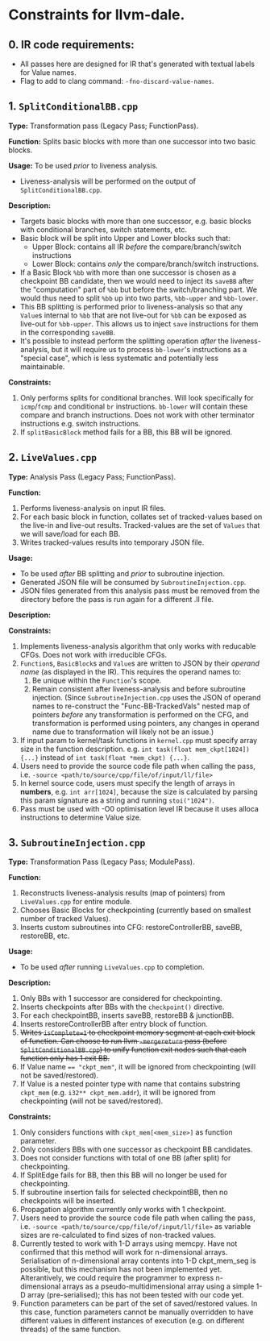 # Constraints for llvm-dale.

## 0. IR code requirements:
- All passes here are designed for IR that's generated with textual labels for Value names.
- Flag to add to clang command: `-fno-discard-value-names`.

## 1. `SplitConditionalBB.cpp`

**Type:**
Transformation pass (Legacy Pass; FunctionPass).

**Function:**
Splits basic blocks with more than one successor into two basic blocks.

**Usage:**
To be used *prior* to liveness analysis.
- Liveness-analysis will be performed on the output of `SplitConditionalBB.cpp`.

**Description:**
- Targets basic blocks with more than one successor, e.g. basic blocks with conditional branches, switch statements, etc.
- Basic block will be split into Upper and Lower blocks such that:
    * Upper Block: contains all IR *before* the compare/branch/switch instructions
    * Lower Block: contains *only* the compare/branch/switch instructions.
- If a Basic Block `%bb` with more than one successor is chosen as a checkpoint BB candidate, then we would need to inject its `saveBB` after the "computation" part of `%bb` but before the switch/branching part. We would thus need to split `%bb` up into two parts, `%bb-upper` and `%bb-lower`.
- This BB splitting is performed prior to liveness-analysis so that any `Value`s internal to `%bb` that are not live-out for `%bb` can be exposed as live-out for `%bb-upper`. This allows us to inject `save` instructions for them in the corresponding `saveBB`.
- It's possible to instead perform the splitting operation *after* the liveness-analysis, but it will require us to process `bb-lower`'s instructions as a "special case", which is less systematic and potentially less maintainable.

**Constraints:**
1. Only performs splits for conditional branches. Will look specifically for `icmp`/`fcmp` and conditional `br` instructions. `bb-lower` will contain these compare and branch instructions. Does not work with other terminator instructions e.g. switch instructions.
2. If `splitBasicBlock` method fails for a BB, this BB will be ignored.

## 2. `LiveValues.cpp`

**Type:**
Analysis Pass (Legacy Pass; FunctionPass).

**Function:**
1. Performs liveness-analysis on input IR files.
2. For each basic block in function, collates set of tracked-values based on the live-in and live-out results. Tracked-values are the set of `Values` that we will save/load for each BB.
3. Writes tracked-values results into temporary JSON file.

**Usage:**
- To be used *after* BB splitting and *prior* to subroutine injection.
- Generated JSON file will be consumed by `SubroutineInjection.cpp`.
- JSON files generated from this analysis pass must be removed from the directory before the pass is run again for a different .ll file.

**Description:**

**Constraints:**
1. Implements liveness-analysis algorithm that only works with reducable CFGs. Does not work with irreducible CFGs.
2. `Function`s, `BasicBlock`s and `Value`s are written to JSON by their *operand name* (as displayed in the IR). This requires the operand names to: 
    1. Be unique within the `Function`'s scope.
    2. Remain consistent after liveness-analysis and before subroutine injection.
(Since `SubroutineInjection.cpp` uses the JSON of operand names to re-construct the "Func-BB-TrackedVals" nested map of pointers *before* any transformation is performed on the CFG, and transformation is performed using pointers, any changes in operand name due to transformation will likely not be an issue.)
3. If input param to kernel/task functions in `kernel.cpp` must specify array size in the function description. e.g. `int task(float mem_ckpt[1024]) {...}` instead of `int task(float *mem_ckpt) {...}`.
4. Users need to provide the source code file path when calling the pass, i.e. `-source <path/to/source/cpp/file/of/input/ll/file>` 
6. In kernel source code, users must specify the length of arrays in **numbers**, e.g. `int arr[1024]`, because the size is calculated by parsing this param signature as a string and running `stoi("1024")`.
7. Pass must be used with -O0 optimisation level IR because it uses alloca instructions to determine Value size.

## 3. `SubroutineInjection.cpp`

**Type:**
Transformation Pass (Legacy Pass; ModulePass).

**Function:**
1. Reconstructs liveness-analysis results (map of pointers) from `LiveValues.cpp` for entire module.
2. Chooses Basic Blocks for checkpointing (currently based on smallest number of tracked Values).
3. Inserts custom subroutines into CFG: restoreControllerBB, saveBB, restoreBB, etc.

**Usage:**
- To be used *after* running `LiveValues.cpp` to completion.

**Description:**
1. Only BBs with 1 successor are considered for checkpointing.
2. Inserts checkpoints after BBs with the `checkpoint()` directive.
3. For each checkpointBB, inserts saveBB, restoreBB & junctionBB.
4. Inserts restoreControllerBB after entry block of function.
5. ~~Writes `isComplete=1` to checkpoint memory segment at each exit block of function. Can choose to run llvm `-mergereturn` pass (before `SplitConditionalBB.cpp`) to unify function exit nodes such that each function only has 1 exit BB.~~
6. If Value name `== "ckpt_mem"`, it will be ignored from checkpointing (will not be saved/restored). 
7. If Value is a nested pointer type with name that contains substring `ckpt_mem` (e.g. `i32** ckpt_mem.addr`), it will be ignored from checkpointing (will not be saved/restored).

**Constraints:**
1. Only considers functions with `ckpt_mem[<mem_size>]` as function parameter.
2. Only considers BBs with one successor as checkpoint BB candidates.
3. Does not consider functions with total of one BB (after split) for checkpointing.
4. If SplitEdge fails for BB, then this BB will no longer be used for checkpointing.
5. If subroutine insertion fails for selected checkpointBB, then no checkpoints will be inserted.
7. Propagation algorithm currently only works with 1 checkpoint.
8. Users need to provide the source code file path when calling the pass, i.e. `-source <path/to/source/cpp/file/of/input/ll/file>` as variable sizes are re-calculated to find sizes of non-tracked values.
9. Currently tested to work with 1-D arrays using memcpy. Have not confirmed that this method will work for n-dimensional arrays. Serialisation of n-dimensional array contents into 1-D ckpt_mem_seg is possible, but this mechanism has not been implemented yet. Alterantively, we could require the programmer to express n-dimensional arrays as a pseudo-multidimensional array using a simple 1-D array (pre-serialised); this has not been tested with our code yet.
10. Function parameters can be part of the set of saved/restored values. In this case, function parameters cannot be manually overridden to have different values in different instances of execution (e.g. on different threads) of the same function. 